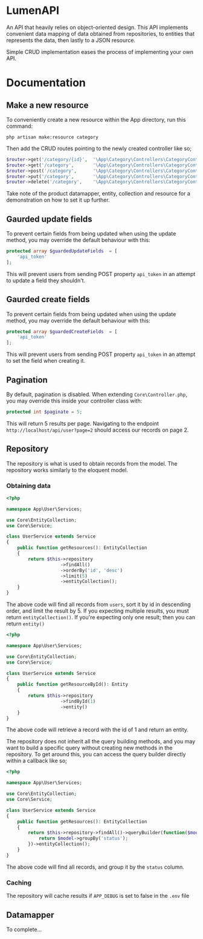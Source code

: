 
# LumenAPI
An API that heavily relies on object-oriented design. This API implements convenient data mapping of data obtained from repositories, to entities that represents the data, then lastly to a JSON resource.

Simple CRUD implementation eases the process of implementing your own API.

# Documentation
## Make a new resource
To conveniently create a new resource within the App directory, run this command:

    php artisan make:resource category
Then add the CRUD routes pointing to the newly created controller like so;

```php
$router->get('/category/{id}',  '\App\Category\Controllers\CategoryController@getResource');
$router->get('/category',       '\App\Category\Controllers\CategoryController@getResources');
$router->post('/category',      '\App\Category\Controllers\CategoryController@createResource');
$router->put('/category',       '\App\Category\Controllers\CategoryController@updateResource');
$router->delete('/category',    '\App\Category\Controllers\CategoryController@deleteResource');
```

Take note of the product datamapper, entity, collection and resource for a demonstration on how to set it up further.
## Gaurded update fields
To prevent certain fields from being updated when using the update method, you may override the default behaviour with this:

```php
protected array $guardedUpdateFields  = [
	'api_token'
];
```

This will prevent users from sending POST property `api_token` in an attempt to update a field they shouldn't.

## Gaurded create fields
To prevent certain fields from being updated when using the update method, you may override the default behaviour with this:

```php
protected array $guardedCreateFields  = [
	'api_token'
];
```

This will prevent users from sending POST property `api_token` in an attempt to set the field when creating it.

## Pagination
By default, pagination is disabled. When extending `Core\Controller.php`, you may override this inside your controller class with:

```php
protected int $paginate = 5;
```

This will return 5 results per page. Navigating to the endpoint `http://localhost/api/user?page=2` should access our records on page 2.

## Repository
The repository is what is used to obtain records from the model. The repository works similarly to the eloquent model.

### Obtaining data

```php
<?php

namespace App\User\Services;

use Core\EntityCollection;
use Core\Service;

class UserService extends Service
{
    public function getResources(): EntityCollection
    {
        return $this->repository
                    ->findAll()
                    ->orderBy('id', 'desc')
                    ->limit(5)
                    ->entityCollection();
    }
}
```
The above code will find all records from `users`, sort it by id in descending order, and limit the result by 5. If you expecting multiple results, you must return `entityCollection()`. If you're expecting only one result; then you can return `entity()`

```php
<?php

namespace App\User\Services;

use Core\EntityCollection;
use Core\Service;

class UserService extends Service
{
    public function getResourceById(): Entity
    {
        return $this->repository
                    ->findById(1)
                    ->entity()
    }
}
```

The above code will retrieve a record with the id of 1 and return an entity.

The repository does not inherit all the query building methods, and you may want to build a specific query without creating new methods in the repository. To get around this, you can access the query builder directly within a callback like so;
```php
<?php

namespace App\User\Services;

use Core\EntityCollection;
use Core\Service;

class UserService extends Service
{
    public function getResources(): EntityCollection
    {
        return $this->repository->findAll()->queryBuilder(function($model){
            return $model->groupBy('status');
        })->entityCollection();
    }
}
```

The above code will find all records, and group it by the `status` column.

### Caching
The repository will cache results if `APP_DEBUG` is set to false in the `.env` file

## Datamapper

To complete...